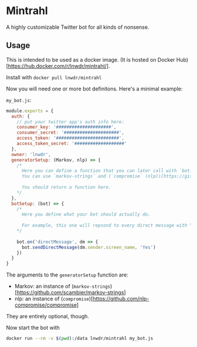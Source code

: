 # Mintrahl

A highly customizable Twitter bot for all kinds of nonsense.

## Usage

This is intended to be used as a docker image. (It is hosted on Docker Hub)[https://hub.docker.com/r/lnwdr/mintrahl/].

Install with `docker pull lnwdr/mintrahl`

Now you will need one or more bot definitons. Here's a minimal example:

`my_bot.js`:

```js
module.exports = {
  auth: {
    // put your twitter app's auth info here:
    consumer_key: '#####################',
    consumer_secret: '#####################',
    access_token: '########################',
    access_token_secret: '###################'
  },
  owner: 'lnwdr',
  generatorSetup: (Markov, nlp) => {
    /*
      Here you can define a function that you can later call with `bot.generator()`.
      You can use `markov-strings` and (`compromise` (nlp))[https://github.com/nlp-compromise/compromise] which are passed in as argumetns.
      
      You should return a function here.
    */
  },
  botSetup: (bot) => {
    /*
      Here you define what your bot should actually do.
      
      For example, this one will repsond to every direct message with "Yes".
    */
    
    bot.on('directMessage', dm => {
      bot.sendDirectMessage(dm.sender.screen_name, 'Yes')
    })
  }
}
```

The arguments to the `generatorSetup` function  are:
- Markov: an instance of (`markov-strings`)[https://github.com/scambier/markov-strings]
- nlp: an instance of (`compromise`)[https://github.com/nlp-compromise/compromise]

They are entirely optional, though.

Now start the bot with

```sh
docker run --rm -v $(pwd):/data lnwdr/mintrahl my_bot.js
```

